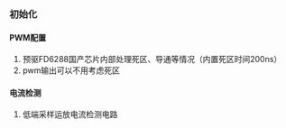 ### 初始化
#### PWM配置
1. 预驱FD6288国产芯片内部处理死区、导通等情况（内置死区时间200ns）
2. pwm输出可以不用考虑死区
#### 电流检测
1. 低端采样运放电流检测电路